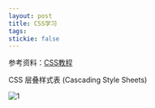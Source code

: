 ```yaml
---
layout: post
title: CSS学习
tags:
stickie: false
---
```


参考资料：[CSS教程](https://www.runoob.com/css/css-tutorial.html)

CSS 层叠样式表 (Cascading Style Sheets)

![1](https://user-images.githubusercontent.com/67897612/117633467-a412fb80-b1b0-11eb-97a9-c066645c7057.jpg)
